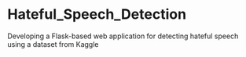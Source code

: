 # Hateful_Speech_Detection
Developing a Flask-based web application for detecting hateful speech using a dataset from Kaggle
